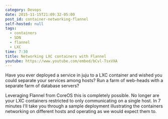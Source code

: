 ```yaml
---
category: Devops
date: 2015-11-15T21:09:32-05:00
post_id: container-networking-flannel
self-hosted: null
tags:
  - containers
  - SDN
  - flannel
  - LXC
time: 7:30
title: Networking LXC containers with Flannel
youtube: https://www.youtube.com/embed/bCvl-TsxVXA
---
```


Have you ever deployed a service in juju to a LXC container and wished you could
 separate your services among hosts? Run a farm of web-heads with a separate
 farm of database servers?

Leveraging Flannel from CoreOS this is completely possible. No longer are your
LXC containers restricted to only communicating on a single host. In 7 minutes
I'll take you through a sample deployment illustrating the containers networking
 on different hosts and operating as we would expect them to.
